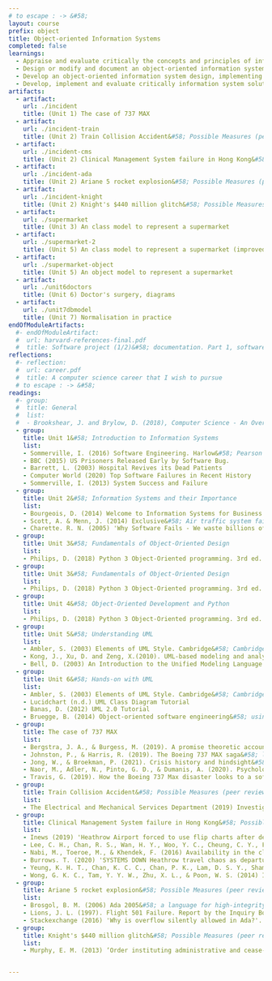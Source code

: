 ```yaml
---
# to escape : -> &#58;
layout: course
prefix: object
title: Object-oriented Information Systems
completed: false
learnings:
  - Appraise and evaluate critically the concepts and principles of information systems.
  - Design or modify and document an object-oriented information system using appropriate tools.
  - Develop an object-oriented information system design, implementing this knowledge in applicable programming languages, such as Python and SQL.
  - Develop, implement and evaluate critically information system solutions to facilitate business decisions.
artifacts:
  - artifact:
    url: ./incident
    title: (Unit 1) The case of 737 MAX
  - artifact:
    url: ./incident-train
    title: (Unit 2) Train Collision Accident&#58; Possible Measures (peer review)
  - artifact:
    url: ./incident-cms
    title: (Unit 2) Clinical Management System failure in Hong Kong&#58; Possible Measures (peer review)
  - artifact:
    url: ./incident-ada
    title: (Unit 2) Ariane 5 rocket explosion&#58; Possible Measures (peer review)
  - artifact:
    url: ./incident-knight
    title: (Unit 2) Knight's $440 million glitch&#58; Possible Measures (peer review)
  - artifact:
    url: ./supermarket
    title: (Unit 3) An class model to represent a supermarket
  - artifact:
    url: ./supermarket-2
    title: (Unit 5) An class model to represent a supermarket (improved)
  - artifact:
    url: ./supermarket-object
    title: (Unit 5) An object model to represent a supermarket
  - artifact:
    url: ./unit6doctors
    title: (Unit 6) Doctor's surgery, diagrams
  - artifact:
    url: ./unit7dbmodel
    title: (Unit 7) Normalisation in practice
endOfModuleArtifacts:
  #- endOfModuleArtifact:
  #  url: harvard-references-final.pdf
  #  title: Software project (1/2)&#58; documentation. Part 1, software documentation; part 2, technical notes; part 3, testing documentation.
reflections:
  #- reflection:
  #  url: career.pdf
  #  title: A computer science career that I wish to pursue
  # to escape : -> &#58;
readings:
  #- group:
  #  title: General
  #  list:
  #  - Brookshear, J. and Brylow, D. (2018), Computer Science - An Overview. 13th ed. Harlow&#58; Pearson.
  - group:
    title: Unit 1&#58; Introduction to Information Systems
    list:
    - Sommerville, I. (2016) Software Engineering. Harlow&#58; Pearson
    - BBC (2015) US Prisoners Released Early by Software Bug.
    - Barrett, L. (2003) Hospital Revives its Dead Patients
    - Computer World (2020) Top Software Failures in Recent History
    - Sommerville, I. (2013) System Success and Failure
  - group:
    title: Unit 2&#58; Information Systems and their Importance
    list:
    - Bourgeois, D. (2014) Welcome to Information Systems for Business and Beyond. Saylor Academy.
    - Scott, A. & Menn, J. (2014) Exclusive&#58; Air traffic system failure caused by computer memory shortage. Reuters.
    - Charette. R. N. (2005) 'Why Software Fails - We waste billions of dollars each year on entirely preventable mistakes'. IEEE Spectrum. Available from https://spectrum.ieee.org/why-software-fails [Accessed on 19/11/2021]
  - group:
    title: Unit 3&#58; Fundamentals of Object-Oriented Design
    list:
    - Philips, D. (2018) Python 3 Object-Oriented programming. 3rd ed. Packt Publishing. Chapters 1 & 5.
  - group:
    title: Unit 3&#58; Fundamentals of Object-Oriented Design
    list:
    - Philips, D. (2018) Python 3 Object-Oriented programming. 3rd ed. Packt Publishing. Chapters 2 & 3.
  - group:
    title: Unit 4&#58; Object-Oriented Development and Python
    list:
    - Philips, D. (2018) Python 3 Object-Oriented programming. 3rd ed. Packt Publishing. Chapters 2 & 3.
  - group:
    title: Unit 5&#58; Understanding UML
    list:
    - Ambler, S. (2003) Elements of UML Style. Cambridge&#58; Cambridge University Press. Chapters 1, 2, 3
    - Kong, J., Xu, D. and Zeng, X.(2010). UML-based modeling and analysis of security threats. International Journal of Software Engineering and Knowledge Engineering 20(6)&#58; 875-897.
    - Bell, D. (2003) An Introduction to the Unified Modeling Language. IBM Developer Works.
  - group:
    title: Unit 6&#58; Hands-on with UML
    list:
    - Ambler, S. (2003) Elements of UML Style. Cambridge&#58; Cambridge University Press. Chapters 4, 6, 8 & 9
    - Lucidchart (n.d.) UML Class Diagram Tutorial
    - Banas, D. (2012) UML 2.0 Tutorial
    - Bruegge, B. (2014) Object-oriented software engineering&#58; using UML, patterns, and Java. Harlow&#58; Pearson
  - group:
    title: The case of 737 MAX
    list:
    - Bergstra, J. A., & Burgess, M. (2019). A promise theoretic account of the boeing 737 Max MCAS algorithm affair. arXiv preprint arXiv:2001.01543. Available from&#58; https://www.spacesafetymagazine.com/wp-content/uploads/2019/05/B-737-MAX.pdf [Accessed on 13/11/2021]
    - Johnston, P., & Harris, R. (2019). The Boeing 737 MAX saga&#58; lessons for software organizations. Software Quality Professional, 21(3), 4-12. Available from&#58; https://c2y6x2t8.rocketcdn.me/wp-content/uploads/2019/09/the-boeing-737-max-saga-lessons-for-software-organizations.pdf [Accessed on 13/11/2021]
    - Jong, W., & Broekman, P. (2021). Crisis history and hindsight&#58; A stakeholder perspective on the case of Boeing 737-Max. Public Relations Inquiry, 10(2), 185-196. Available from&#58; https://journals.sagepub.com/doi/pdf/10.1177/2046147X211001350 [Accessed on 13/11/2021]
    - Naor, M., Adler, N., Pinto, G. D., & Dumanis, A. (2020). Psychological Safety in Aviation New Product Development Teams&#58; Case Study of 737 MAX Airplane. Sustainability, 12(21), 8994. Available from&#58; https://www.mdpi.com/2071-1050/12/21/8994/pdf [Accessed on 13/11/2021]
    - Travis, G. (2019). How the Boeing 737 Max disaster looks to a software developer. IEEE Spectrum, 18. Available from https://ansymore.uantwerpen.be/system/files/uploads/courses/SE3BAC/p04_03Boeing737Max_1.pdf [Accessed on 13/11/2021]
  - group:
    title: Train Collision Accident&#58; Possible Measures (peer review)
    list:
    - The Electrical and Mechanical Services Department (2019) Investigation Report on Incident of the New Signalling System Testing on MTR Tsuen Wan Line. Available at&#58; https://www.emsd.gov.hk/filemanager/en/content_1377/TWL_New_Signalling_System_Testing_Incident_Report_(Eng).pdf [Accessed 18/11/2021].
  - group:
    title: Clinical Management System failure in Hong Kong&#58; Possible Measures (peer review)
    list:
    - Inews (2019) 'Heathrow Airport forced to use flip charts after departure screens go blank'. Inews. Available from https://inews.co.uk/inews-lifestyle/travel/heathrow-staff-forced-to-use-whiteboards-after-departure-screens-go-blank-202299 [Accessed on 19/11/2021]
    - Lee, C. H., Chan, R. S., Wan, H. Y., Woo, Y. C., Cheung, C. Y., Fong, C. H., ... & Lam, K. S. (2018) Dietary intake of anti-oxidant vitamins A, C, and E Is inversely associated with adverse cardiovascular outcomes in Chinese—A 22-years population-based prospective study. Nutrients, 10(11), 1664.
    - Nabi, M., Toeroe, M., & Khendek, F. (2016) Availability in the cloud&#58; State of the art. Journal of Network and Computer Applications, 60, 54-67.
    - Burrows. T. (2020) 'SYSTEMS DOWN Heathrow travel chaos as departure boards FAIL in huge IT glitch sparking cancellations and delays'. The Sun. Available from https://www.thesun.co.uk/news/10975547/heathrow-travel-chaos-departure-boards-fail-it-glitch/ [Accessed on 19/11/2021]
    - Yeung, K. H. T., Chan, K. C. C., Chan, P. K., Lam, D. S. Y., Sham, P. C. O., Yau, Y. S., ... & Nelson, E. A. S. (2018) Influenza vaccine effectiveness in hospitalised Hong Kong children&#58; feasibility of estimates from routine surveillance data. Vaccine, 36(24), 3477-3485. DOI&#58; https://doi.org/10.1016/j.vaccine.2018.04.081
    - Wong, G. K. C., Tam, Y. Y. W., Zhu, X. L., & Poon, W. S. (2014) Incidence and mortality of spontaneous subarachnoid hemorrhage in Hong Kong from 2002 to 2010&#58; a Hong Kong hospital authority clinical management system database analysis. World neurosurgery, 81(3-4), 552-556.
  - group:
    title: Ariane 5 rocket explosion&#58; Possible Measures (peer review)
    list:
    - Brosgol, B. M. (2006) Ada 2005&#58; a language for high-integrity applications. CrossTalk–The Journal of Defense Systems, 19(8), 8-11.
    - Lions, J. L. (1997). Flight 501 Failure. Report by the Inquiry Board. Paris.
    - Stackexchange (2016) 'Why is overflow silently allowed in Ada?'. Available from https://softwareengineering.stackexchange.com/questions/324771/why-is-overflow-silently-allowed-in-ada [Accessed on 19/11/2021]
  - group:
    title: Knight's $440 million glitch&#58; Possible Measures (peer review)
    list:
    - Murphy, E. M. (2013) ‘Order instituting administrative and cease-and-desist proceedings, pursuant to sections 15(b) and 21c of the securities exchange act of 1934, making findings, and imposing remedial sanctions and a cease-and-desist order’. Securities Exchange Act of 1934, Release No. 70694 / October 16, 2013. Administrative proceeding File No. 3-1557. Available from https://www.sec.gov/litigation/admin/2013/34-70694.pdf. [Accessed on 20/11/2021]


---
```

